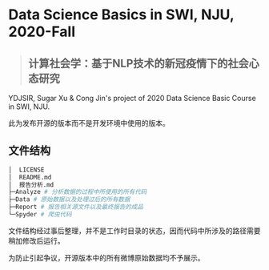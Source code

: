 # Data Science Basics in SWI, NJU, 2020-Fall

> ## 计算社会学：基于NLP技术的新冠疫情下的社会心态研究

YDJSIR, Sugar Xu &amp; Cong Jin's project of 2020 Data Science Basic Course in SWI, NJU.



此为发布开源的版本而不是开发环境中使用的版本。



## 文件结构

```bash
│  LICENSE
│  README.md
│  报告分析.md
├─Analyze # 分析数据的过程中所使用的所有代码
├─Data # 原始数据以及处理过后的所有数据
├─Report # 报告相关源文件以及最终报告的成品
└─Spyder # 爬虫代码
```

文件结构经过事后整理，并不是工作时目录的状态，因而代码中所涉及的路径需要稍加修改后运行。

为防止引起争议，开源版本中的所有微博原始数据均不予展示。